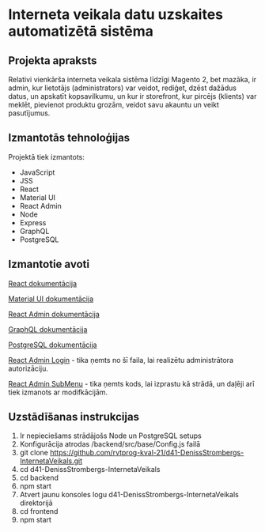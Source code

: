 # Interneta veikala datu uzskaites automatizētā sistēma

## Projekta apraksts
Relativi vienkārša interneta veikala sistēma līdzīgi Magento 2, bet mazāka, ir admin, kur lietotājs (administrators) var veidot, rediģet, dzēst dažādus datus, un apskatīt kopsavilkumu, un kur ir storefront, kur pircējs (klients) var meklēt, pievienot produktu grozām, veidot savu akauntu un veikt pasutījumus.

## Izmantotās tehnoloģijas
Projektā tiek izmantots:
- JavaScript
- JSS
- React
- Material UI
- React Admin
- Node
- Express
- GraphQL
- PostgreSQL

## Izmantotie avoti
[React dokumentācija](https://reactjs.org/docs/getting-started.html)

[Material UI dokumentācija](https://material-ui.com/)

[React Admin dokumentācija](https://marmelab.com/react-admin/Readme.html)

[GraphQL dokumentācija](https://graphql.org/learn/)

[PostgreSQL dokumentācija](https://www.postgresql.org/docs/)

[React Admin Login](https://github.com/marmelab/react-admin/blob/master/examples/demo/src/layout/Login.tsx) - tika ņemts no šī faila, lai realizētu administrātora autorizāciju.

[React Admin SubMenu](https://github.com/marmelab/react-admin/blob/master/examples/demo/src/layout/SubMenu.tsx) - tika ņemts kods, lai izprastu kā strādā, un daļēji arī tiek izmanots ar modifkācijām.

## Uzstādīšanas instrukcijas
1. Ir nepieciešams strādājošs Node un PostgreSQL setups
2. Konfigurācija atrodas /backend/src/base/Config.js failā
4. git clone https://github.com/rvtprog-kval-21/d41-DenissStrombergs-InternetaVeikals.git
5. cd d41-DenissStrombergs-InternetaVeikals
6. cd backend
7. npm start
8. Atvert jaunu konsoles logu d41-DenissStrombergs-InternetaVeikals direktorijā
9. cd frontend
10. npm start

